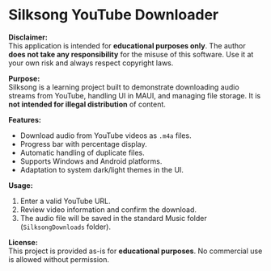 # Silksong YouTube Downloader

**Disclaimer:**  
This application is intended for **educational purposes only**. The author **does not take any responsibility** for the misuse of this software. Use it at your own risk and always respect copyright laws.  

**Purpose:**  
Silksong is a learning project built to demonstrate downloading audio streams from YouTube, handling UI in MAUI, and managing file storage. It is **not intended for illegal distribution** of content.  

**Features:**  
- Download audio from YouTube videos as `.m4a` files.  
- Progress bar with percentage display.  
- Automatic handling of duplicate files.  
- Supports Windows and Android platforms.  
- Adaptation to system dark/light themes in the UI.  

**Usage:**  
1. Enter a valid YouTube URL.  
2. Review video information and confirm the download.  
3. The audio file will be saved in the standard Music folder (`SilksongDownloads` folder).  

**License:**  
This project is provided as-is for **educational purposes**. No commercial use is allowed without permission.
